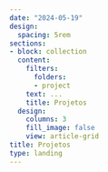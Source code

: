 ```yaml
---
date: "2024-05-19"
design:
  spacing: 5rem
sections:
- block: collection
  content:
    filters:
      folders:
      - project
    text: ...
    title: Projetos
  design:
    columns: 3
    fill_image: false
    view: article-grid
title: Projetos
type: landing
---
```

